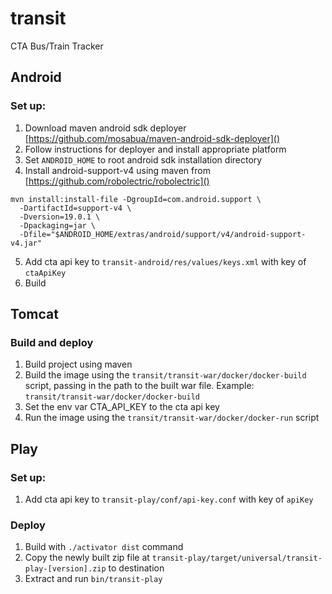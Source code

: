 # transit

CTA Bus/Train Tracker

## Android

### Set up:

1. Download maven android sdk deployer [https://github.com/mosabua/maven-android-sdk-deployer]()
2. Follow instructions for deployer and install appropriate platform
3. Set `ANDROID_HOME` to root android sdk installation directory 
4. Install android-support-v4 using maven from [https://github.com/robolectric/robolectric]()
```
mvn install:install-file -DgroupId=com.android.support \
  -DartifactId=support-v4 \
  -Dversion=19.0.1 \
  -Dpackaging=jar \
  -Dfile="$ANDROID_HOME/extras/android/support/v4/android-support-v4.jar"
```
5. Add cta api key to `transit-android/res/values/keys.xml` with key of `ctaApiKey`
6. Build

## Tomcat

### Build and deploy

1. Build project using maven
2. Build the image using the `transit/transit-war/docker/docker-build` script, passing in the path to the built war file. Example: `transit/transit-war/docker/docker-build`
3. Set the env var CTA_API_KEY to the cta api key
4. Run the image using the `transit/transit-war/docker/docker-run` script 

## Play

### Set up:

1. Add cta api key to `transit-play/conf/api-key.conf` with key of `apiKey`

### Deploy
1. Build with `./activator dist` command
2. Copy the newly built zip file at `transit-play/target/universal/transit-play-[version].zip`
to destination
3. Extract and run `bin/transit-play`
